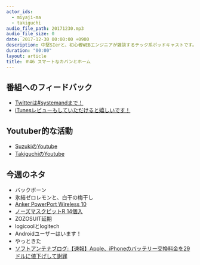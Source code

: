 ```yaml
---
actor_ids:
  - miyaji-ma
  - takiguchi
audio_file_path: 20171230.mp3
audio_file_size: 0
date: 2017-12-30 00:00:00 +0900
description: 中堅SIerと、初心者WEBエンジニアが雑談するテック系ポッドキャストです。
duration: "00:00"
layout: article
title: ＃46 スマートなカバンとホーム
---
```

## 番組へのフィードバック
* [Twitterは#systemandまで！](https://twitter.com/search?q=%23systemand)
* [iTunesレビューもしていただけると嬉しいです！](https://itunes.apple.com/jp/podcast/systemand-online/id1205168408?mt=2)

## Youtuber的な活動
* [SuzukiのYoutube](https://www.youtube.com/channel/UCqTozqKO5AWD8OccCnW3Rvw)
* [TakiguchiのYoutube](https://www.youtube.com/channel/UCtoXGiMeDggQPdGoanDE2sA)


## 今週のネタ
* バックボーン
* 氷結ゼロレモンと、白干の梅干し
* [Anker PowerPort Wireless 10](http://amzn.asia/7AgtMyp)
* [ノーズマスクピットR 14個入](http://amzn.asia/b3bqSGu)
* ZOZOSUIT延期
* logicoolとlogitech
* Androidユーザーはいます！
* やっときた
* [ソフトアンテナブログ:【速報】Apple、iPhoneのバッテリー交換料金を29ドルに値下げして謝罪](http://www.softantenna.com/wp/iphone/iphone-drop-battery-replacement-to-29/)
